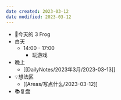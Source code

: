 ```yaml
---
date created: 2023-03-12 
date modified: 2023-03-12
---
```

- 🐸今天的 3 Frog
- 白天
	- 14:00 - 17:00
		- 玩游戏
- 晚上
	- [[DailyNotes/2023年3月/2023-03-13]]
- 💡想法区
	- [[Areas/写点什么/2023-03-12]]
- 📚复盘
